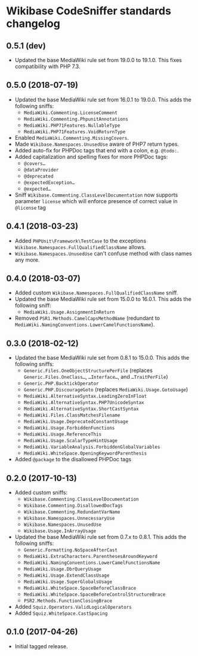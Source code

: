 # Wikibase CodeSniffer standards changelog

## 0.5.1 (dev)

* Updated the base MediaWiki rule set from 19.0.0 to 19.1.0.
  This fixes compatibility with PHP 7.3.

## 0.5.0 (2018-07-19)

* Updated the base MediaWiki rule set from 16.0.1 to 19.0.0. This adds the following sniffs:
	* `MediaWiki.Commenting.LicenseComment`
	* `MediaWiki.Commenting.PhpunitAnnotations`
	* `MediaWiki.PHP71Features.NullableType`
	* `MediaWiki.PHP71Features.VoidReturnType`
* Enabled `MediaWiki.Commenting.MissingCovers`.
* Made `Wikibase.Namespaces.UnusedUse` aware of PHP7 return types.
* Added auto-fix for PHPDoc tags that end with a colon, e.g. `@todo:`.
* Added capitalization and spelling fixes for more PHPDoc tags:
	* `@covers…`
	* `@dataProvider`
	* `@deprecated`
	* `@expectedException…`
	* `@expected…`
* Sniff `Wikibase.Commenting.ClassLevelDocumentation` now supports parameter `license` which will enforce presence of correct value in `@license` tag

## 0.4.1 (2018-03-23)

* Added `PHPUnit\Framework\TestCase` to the exceptions `Wikibase.Namespaces.FullQualifiedClassName`
  allows.
* `Wikibase.Namespaces.UnusedUse` can't confuse method with class names any more.

## 0.4.0 (2018-03-07)

* Added custom `Wikibase.Namespaces.FullQualifiedClassName` sniff.
* Updated the base MediaWiki rule set from 15.0.0 to 16.0.1. This adds the following sniff:
	* `MediaWiki.Usage.AssignmentInReturn`
* Removed `PSR1.Methods.CamelCapsMethodName` (redundant to
  `MediaWiki.NamingConventions.LowerCamelFunctionsName`).

## 0.3.0 (2018-02-12)

* Updated the base MediaWiki rule set from 0.8.1 to 15.0.0. This adds the following sniffs:
	* `Generic.Files.OneObjectStructurePerFile` (replaces `Generic.Files.OneClass…`, `…Interface…`,
	  and `…TraitPerFile`)
	* `Generic.PHP.BacktickOperator`
	* `Generic.PHP.DiscourageGoto` (replaces `MediaWiki.Usage.GotoUsage`)
	* `MediaWiki.AlternativeSyntax.LeadingZeroInFloat`
	* `MediaWiki.AlternativeSyntax.PHP7UnicodeSyntax`
	* `MediaWiki.AlternativeSyntax.ShortCastSyntax`
	* `MediaWiki.Files.ClassMatchesFilename`
	* `MediaWiki.Usage.DeprecatedConstantUsage`
	* `MediaWiki.Usage.ForbiddenFunctions`
	* `MediaWiki.Usage.ReferenceThis`
	* `MediaWiki.Usage.ScalarTypeHintUsage`
	* `MediaWiki.VariableAnalysis.ForbiddenGlobalVariables`
	* `MediaWiki.WhiteSpace.OpeningKeywordParenthesis`
* Added `@package` to the disallowed PHPDoc tags

## 0.2.0 (2017-10-13)

* Added custom sniffs:
	* `Wikibase.Commenting.ClassLevelDocumentation`
	* `Wikibase.Commenting.DisallowedDocTags`
	* `Wikibase.Commenting.RedundantVarName`
	* `Wikibase.Namespaces.UnnecessaryUse`
	* `Wikibase.Namespaces.UnusedUse`
	* `Wikibase.Usage.InArrayUsage`
* Updated the base MediaWiki rule set from 0.7.x to 0.8.1. This adds the following sniffs:
	* `Generic.Formatting.NoSpaceAfterCast`
	* `MediaWiki.ExtraCharacters.ParenthesesAroundKeyword`
	* `MediaWiki.NamingConventions.LowerCamelFunctionsName`
	* `MediaWiki.Usage.DbrQueryUsage`
	* `MediaWiki.Usage.ExtendClassUsage`
	* `MediaWiki.Usage.SuperGlobalsUsage`
	* `MediaWiki.WhiteSpace.SpaceBeforeClassBrace`
	* `MediaWiki.WhiteSpace.SpaceBeforeControlStructureBrace`
	* `PSR2.Methods.FunctionClosingBrace`
* Added `Squiz.Operators.ValidLogicalOperators`
* Added `Squiz.WhiteSpace.CastSpacing`

## 0.1.0 (2017-04-26)

* Initial tagged release.
